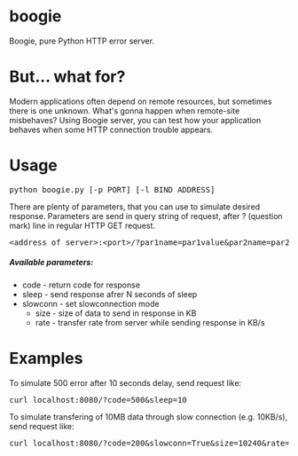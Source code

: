 boogie
======

Boogie, pure Python HTTP error server.


But... what for?
======

Modern applications often depend on remote resources, but sometimes there is one unknown. What's gonna happen when remote-site misbehaves?
Using Boogie server, you can test how your application behaves when some HTTP connection trouble appears.

Usage
======
<pre>
python boogie.py [-p PORT] [-l BIND_ADDRESS]
</pre>

There are plenty of parameters, that you can use to simulate desired response. Parameters are send in query string of request, after ? (question mark) line in regular HTTP GET request.

<pre>
&lt;address_of_server&gt;:&lt;port&gt;/?par1name=par1value&par2name=par2value...
</pre>

##### Available parameters:
* code - return code for response
* sleep - send response afrer N seconds of sleep
* slowconn - set slowconnection mode
    * size - size of data to send in response in KB
    * rate - transfer rate from server while sending response in KB/s


Examples
======
To simulate 500 error after 10 seconds delay, send request like:
<pre>
curl localhost:8080/?code=500&sleep=10
</pre>

To simulate transfering of 10MB data through slow connection (e.g. 10KB/s), send request like:
<pre>
curl localhost:8080/?code=200&slowconn=True&size=10240&rate=10
</pre>

